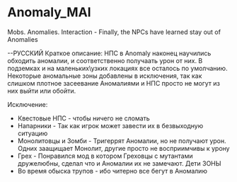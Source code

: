 # Anomaly_MAI
 Mobs. Anomalies. Interaction - Finally, the NPCs have learned stay out of Anomalies

--РУССКИЙ
Краткое описание: 
НПС в Anomaly наконец научились обходить аномалии, и соответственно получаать урон от них.
В подземках и на маленьких\узких локациях все осталось по умолчанию.
Некоторые аномальные зоны добавлены в исключения, так как слишком плотное засеевание Аномалиями и НПС просто не могут из них выйти или обойти.

Исключение: 
 - Квестовые НПС - чтобы ничего не сломать
 - Напарники - Так как игрок может завести их в безвыходную ситуацию
 - Монолитовцы и Зомби - Тригеррят Аномалии, но не получают урон. Одних заащищает Монолит, другие просто не восприимчивы к урону
 - Грех - Понравился мод в котором Греховцы с мутантами дружелюбны, сделал что и Аномалии их не замечают. Дети ЗОНЫ
 - Во время обыска трупов - ибо читерно все бегут в Аномалию

